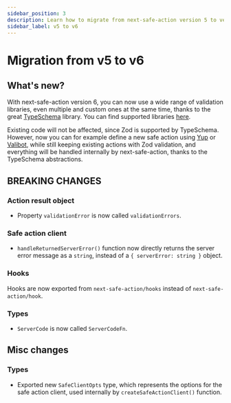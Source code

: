 ```yaml
---
sidebar_position: 3
description: Learn how to migrate from next-safe-action version 5 to version 6.
sidebar_label: v5 to v6
---
```


# Migration from v5 to v6

## What's new?

With next-safe-action version 6, you can now use a wide range of validation libraries, even multiple and custom ones at the same time, thanks to the great [TypeSchema](https://typeschema.com/) library. You can find supported libraries [here](https://typeschema.com/#coverage).

Existing code will not be affected, since Zod is supported by TypeSchema. However, now you can for example define a new safe action using [Yup](https://github.com/jquense/yup) or [Valibot](https://valibot.dev/), while still keeping existing actions with Zod validation, and everything will be handled internally by next-safe-action, thanks to the TypeSchema abstractions.

## BREAKING CHANGES

### Action result object

- Property `validationError` is now called `validationErrors`.

### Safe action client

- `handleReturnedServerError()` function now directly returns the server error message as a `string`, instead of a `{ serverError: string }` object.

### Hooks

Hooks are now exported from `next-safe-action/hooks` instead of `next-safe-action/hook`.

### Types

- `ServerCode` is now called `ServerCodeFn`.

## Misc changes

### Types

- Exported new `SafeClientOpts` type, which represents the options for the safe action client, used internally by `createSafeActionClient()` function.
